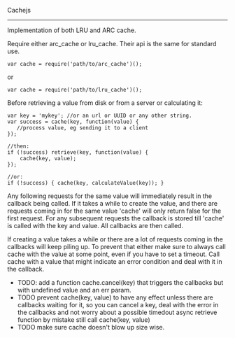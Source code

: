 Cachejs
__________

Implementation of both LRU and ARC cache.

Require either arc_cache or lru_cache. Their api is the same for
standard use.

    var cache = require('path/to/arc_cache')();
	
or 	
	
    var cache = require('path/to/lru_cache')();

Before retrieving a value from disk or from a server or calculating it:

	var key = 'mykey'; //or an url or UUID or any other string.
    var success = cache(key, function(value) {
	   //process value, eg sending it to a client
    });
	
	//then:
	if (!success) retrieve(key, function(value) {
		cache(key, value);
    });
	
	//or:
	if (!success) { cache(key, calculateValue(key)); }

Any following requests for the same value will immediately result in
the callback being called. If it takes a while to create the value,
and there are requests coming in for the same value 'cache' will only
return false for the first request. For any subsequent requests the
callback is stored till 'cache' is called with the key and value. All
callbacks are then called.

If creating a value takes a while or there are a lot of requests
coming in the callbacks will keep piling up. To prevent that either
make sure to always call cache with the value at some point, even if
you have to set a timeout. Call cache with a value that might indicate
an error condition and deal with it in the callback. 

* TODO: add a function cache.cancel(key) that triggers the callbacks but
with undefined value and an err param.
* TODO prevent cache(key, value) to have any effect unless there are
callbacks waiting for it, so you can cancel a key, deal with the error
in the callbacks and not worry about a possible timedout async
retrieve function by mistake still call cache(key, value)
* TODO make sure cache doesn't blow up size wise.
